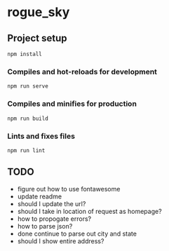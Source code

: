 # rogue_sky

## Project setup

`npm install`

### Compiles and hot-reloads for development

`npm run serve`

### Compiles and minifies for production

`npm run build`

### Lints and fixes files

`npm run lint`

## TODO

- figure out how to use fontawesome
- update readme
- should I update the url?
- should I take in location of request as homepage?
- how to propogate errors?
- how to parse json?
- done continue to parse out city and state
- should I show entire address?
